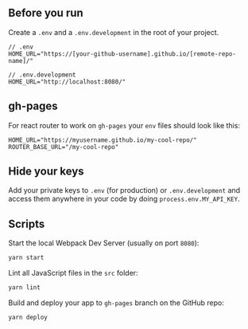 ## Before you run

Create a `.env` and a `.env.development` in the root of your project.
```
// .env
HOME_URL="https://[your-github-username].github.io/[remote-repo-name]/"

// .env.development
HOME_URL="http://localhost:8080/"
```

## gh-pages

For react router to work on `gh-pages` your `env` files should look like this:
```
HOME_URL="https://myusername.github.io/my-cool-repo/"
ROUTER_BASE_URL="/my-cool-repo"
```

## Hide your keys

Add your private keys to `.env` (for production) or `.env.development` and access them
anywhere in your code by doing `process.env.MY_API_KEY`.


## Scripts

Start the local Webpack Dev Server (usually on port `8080`):

```bash
yarn start
```

Lint all JavaScript files in the `src` folder:

```bash
yarn lint
```

Build and deploy your app to `gh-pages` branch on the GitHub repo:

```bash
yarn deploy
```
